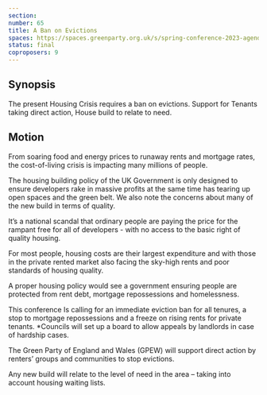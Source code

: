 ```yaml
---
section:
number: 65
title: A Ban on Evictions
spaces: https://spaces.greenparty.org.uk/s/spring-conference-2023-agenda-forum/?contentId=119673
status: final
coproposers: 9
---
```

## Synopsis
The present Housing Crisis requires a ban on evictions. Support for Tenants taking direct action, House build to relate to need.  

## Motion
From soaring food and energy prices to runaway rents and mortgage rates, the cost-of-living crisis is impacting many millions of people.

The housing building policy of the UK Government is only designed to ensure developers rake in massive profits at the same time has tearing up open spaces and the green belt. We also note the concerns about many of the new build in terms of quality.

It’s a national scandal that ordinary people are paying the price for the rampant free for all of developers - with no access to the basic right of quality housing.

For most people, housing costs are their largest expenditure and with those in the private rented market also facing the sky-high rents and poor standards of housing quality.

A proper housing policy would see a government ensuring people are protected from rent debt, mortgage repossessions and homelessness.

This conference Is calling for an immediate eviction ban for all tenures, a stop to mortgage repossessions and a freeze on rising rents for private tenants. *Councils will set up a board to allow appeals by landlords in case of hardship cases.

The Green Party of England and Wales (GPEW) will support direct action by renters’ groups and communities to stop evictions.

Any new build will relate to the level of need in the area – taking into account housing waiting lists.
